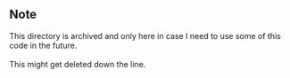 ## Note
This directory is archived and only here in case I need to use some of this code in the future. <br> <br>
This might get deleted down the line.